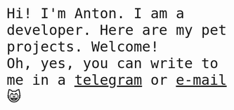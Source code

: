 <p style="font-size: 2rem;">
  <samp>
    Hi! I'm Anton. I am a developer. Here are my pet projects. Welcome! <br />
    Oh, yes, you can write to me in a <a href="https://t.me/antsrc">telegram</a> or <a href="mailto: anton.source@gmail.com">e-mail</a> &#128568;
  </samp>
</p>
